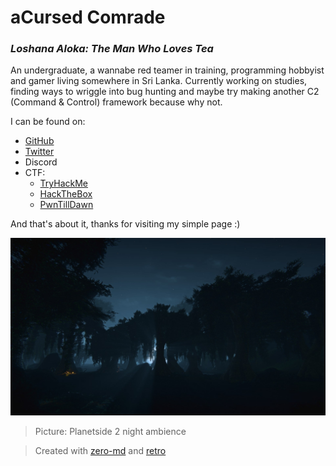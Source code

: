 # aCursed Comrade
### *Loshana Aloka: The Man Who Loves Tea*

An undergraduate, a wannabe red teamer in training, programming hobbyist and gamer living somewhere in Sri Lanka. Currently working on studies, finding ways to wriggle into bug hunting and maybe try making another C2 (Command & Control) framework because why not.

I can be found on:
- [GitHub](https://github.com/aCursedComrade)
- [Twitter](https://twitter.com/aCursed_Comrade)
- Discord
- CTF:
  - [TryHackMe](https://tryhackme.com/p/aCursedComrade)
  - [HackTheBox](https://app.hackthebox.com/profile/719962)
  - [PwnTillDawn](https://online.pwntilldawn.com/Achievements/3351)

And that's about it, thanks for visiting my simple page :)

![site_pic](assets/d222f2a.jpg)

> Picture: Planetside 2 night ambience

> Created with [zero-md](https://github.com/zerodevx/zero-md) and [retro](https://markdowncss.github.io/retro/)
